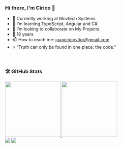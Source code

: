 ### Hi there, I'm Círico 👋

- 🔭 Currently working at Movtech Systems
- 🌱 I’m learning TypeScript, Angular and C#
- 👯 I’m looking to collaborate on My Projects
- 💬 18 years
- 📫 How to reach me: joaociricovitor@gmail.com
- ⚡ “Truth can only be found in one place: the code.”
<br>

  ### 🛠️ GitHub Stats

 <div>
  <a href="https://github.com/ciricoo">
  <img height="180em" src="https://github-readme-stats-eight-theta.vercel.app/api?username=ciricoo&show_icons=true&theme=tokyonight&include_all_commits=true&count_private=true"/>
  <img height="180em" src="https://github-readme-stats-eight-theta.vercel.app/api/top-langs/?username=ciricoo&layout=compact&langs_count=8&theme=tokyonight"/>
<div>
  
<div> 
  <a href = "mailto:joaociricovitor@gmail.com"><img src="https://img.shields.io/badge/-Gmail-%23333?style=for-the-badge&logo=gmail&ogo=gmail&color=white" target="_blank"></a>
  <a href="https://www.linkedin.com/in/cirico/" target="_blank"><img src="https://img.shields.io/badge/-LinkedIn-%230077B5?style=for-the-badge&logo=linkedin&logoColor=white" target="_blank"></a> 
</div>


